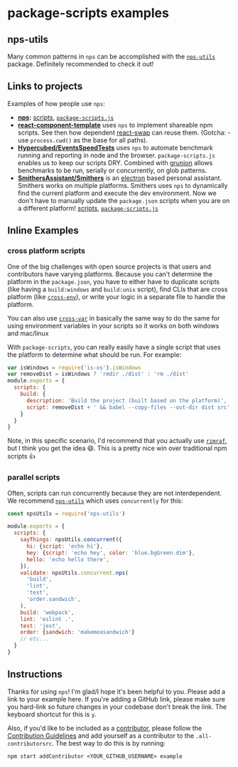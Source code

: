 # package-scripts examples

## nps-utils

Many common patterns in `nps` can be accomplished with the
[`nps-utils`](https://github.com/kentcdodds/nps-utils) package. Definitely
recommended to check it out!

## Links to projects

Examples of how people use `nps`:

- **[nps](https://github.com/Markforged/nps):** [scripts](https://github.com/Markforged/nps/blob/master/package.json), [`package-scripts.js`](https://github.com/Markforged/nps/blob/master/package-scripts.js)
- **[react-component-template](https://github.com/nkbt/react-component-template)** uses `nps` to implement shareable npm
scripts. See then how dependent [react-swap](https://github.com/nkbt/react-swap) can reuse them. (Gotcha: - use
`process.cwd()` as the base for all paths).
- **[Hypercubed/EventsSpeedTests](https://github.com/Hypercubed/EventsSpeedTests)** uses `nps` to automate benchmark
running and reporting in node and the browser. `package-scripts.js` enables us to keep our scripts DRY. Combined with
[grunion](https://github.com/Hypercubed/grunion) allows benchmarks to be run, serially or concurrently, on glob
patterns.
- **[SmithersAssistant/Smithers](https://github.com/SmithersAssistant/smithers)** is an
[electron](https://electron.atom.io) based personal assistant. Smithers works on multiple platforms. Smithers uses `nps`
to dynamically find the current platform and execute the dev environment. Now we don't have to manually update the
`package.json` scripts when you are on a different platform!
[scripts](https://github.com/SmithersAssistant/smithers/blob/0732fed616d64ff4696110574e51c300cd409d4c/package.json#L67-L70),
[`package-scripts.js`](https://github.com/SmithersAssistant/smithers/blob/0732fed616d64ff4696110574e51c300cd409d4c/package-scripts.js)

## Inline Examples

### cross platform scripts

One of the big challenges with open source projects is that users and contributors have varying platforms. Because you
can't determine the platform in the `package.json`, you have to either have to duplicate scripts (like having a
`build:windows` and `build:unix` script), find CLIs that are cross platform (like
[`cross-env`](http://npm.im/cross-env)), or write your logic in a separate file to handle the platform.

You can also use [`cross-var`](http://npm.im/cross-var) in basically the same way to do the same for using environment
variables in your scripts so it works on both windows and mac/linux

With `package-scripts`, you can really easily have a single script that uses the platform to determine what should be
run. For example:

```javascript
var isWindows = require('is-os').isWindows
var removeDist = isWindows ? 'rmdir ./dist' : 'rm ./dist'
module.exports = {
  scripts: {
    build: {
      description: 'Build the project (built based on the platform)',
      script: removeDist + ' && babel --copy-files --out-dir dist src'
    }
  }
}
```

Note, in this specific scenario, I'd recommend that you actually use [`rimraf`](http://npm.im/rimraf), but I think you
get the idea 😄. This is a pretty nice win over traditional npm scripts 👍

### parallel scripts

Often, scripts can run concurrently because they are not interdependent. We recommend
[`nps-utils`](http://npm.im/nps-utils) which uses `concurrently` for this:

```javascript
const npsUtils = require('nps-utils')

module.exports = {
  scripts: {
    sayThings: npsUtils.concurrent({
      hi: {script: 'echo hi'},
      hey: {script: 'echo hey', color: 'blue.bgGreen.dim'},
      hello: 'echo hello there',
    }),
    validate: npsUtils.concurrent.nps(
      'build',
      'lint',
      'test',
      'order.sandwich',
    ),
    build: 'webpack',
    lint: 'eslint .',
    test: 'jest',
    order: {sandwich: 'makemeasandwich'}
    // etc...
  }
}
```

## Instructions

Thanks for using `nps`! I'm glad/I hope it's been helpful to you. Please add a link to your example here. If you're
adding a GitHub link, please make sure you hard-link so future changes in your codebase don't break the link. The
keyboard shortcut for this is `y`.

Also, if you'd like to be included as a [contributor](https://github.com/Markforged/nps#contributors), please follow the
[Contribution Guidelines](https://github.com/Markforged/nps/blob/master/CONTRIBUTING.md) and add yourself as a
contributor to the `.all-contributorsrc`. The best way to do this is by running:

```console
npm start addContributor <YOUR_GITHUB_USERNAME> example
```
